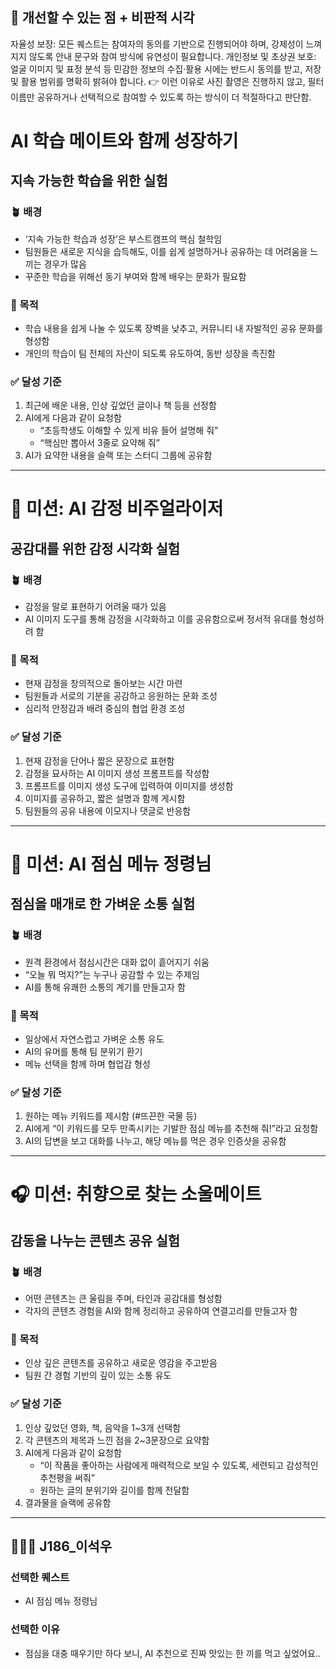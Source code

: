 ## 🔴 개선할 수 있는 점 + 비판적 시각
자율성 보장: 모든 퀘스트는 참여자의 동의를 기반으로 진행되어야 하며, 강제성이 느껴지지 않도록 안내 문구와 참여 방식에 유연성이 필요합니다.
개인정보 및 초상권 보호: 얼굴 이미지 및 표정 분석 등 민감한 정보의 수집·활용 시에는 반드시 동의를 받고, 저장 및 활용 범위를 명확히 밝혀야 합니다.
👉 이런 이유로 사진 촬영은 진행하지 않고, 필터 이름만 공유하거나 선택적으로 참여할 수 있도록 하는 방식이 더 적절하다고 판단함.

# AI 학습 메이트와 함께 성장하기  
## 지속 가능한 학습을 위한 실험
### 🪴 배경  
- ‘지속 가능한 학습과 성장’은 부스트캠프의 핵심 철학임  
- 팀원들은 새로운 지식을 습득해도, 이를 쉽게 설명하거나 공유하는 데 어려움을 느끼는 경우가 많음  
- 꾸준한 학습을 위해선 동기 부여와 함께 배우는 문화가 필요함  
### 🎯 목적  
- 학습 내용을 쉽게 나눌 수 있도록 장벽을 낮추고, 커뮤니티 내 자발적인 공유 문화를 형성함  
- 개인의 학습이 팀 전체의 자산이 되도록 유도하여, 동반 성장을 촉진함  
### ✅ 달성 기준  
1. 최근에 배운 내용, 인상 깊었던 글이나 책 등을 선정함  
2. AI에게 다음과 같이 요청함  
   - “초등학생도 이해할 수 있게 비유 들어 설명해 줘”  
   - “핵심만 뽑아서 3줄로 요약해 줘”  
3. AI가 요약한 내용을 슬랙 또는 스터디 그룹에 공유함
---
# 🎨 미션: AI 감정 비주얼라이저  
## 공감대를 위한 감정 시각화 실험
### 🪴 배경  
- 감정을 말로 표현하기 어려울 때가 있음  
- AI 이미지 도구를 통해 감정을 시각화하고 이를 공유함으로써 정서적 유대를 형성하려 함  
### 🎯 목적  
- 현재 감정을 창의적으로 돌아보는 시간 마련  
- 팀원들과 서로의 기분을 공감하고 응원하는 문화 조성  
- 심리적 안정감과 배려 중심의 협업 환경 조성  
### ✅ 달성 기준  
1. 현재 감정을 단어나 짧은 문장으로 표현함  
2. 감정을 묘사하는 AI 이미지 생성 프롬프트를 작성함  
3. 프롬프트를 이미지 생성 도구에 입력하여 이미지를 생성함  
4. 이미지를 공유하고, 짧은 설명과 함께 게시함  
5. 팀원들의 공유 내용에 이모지나 댓글로 반응함
---
# 🍱 미션: AI 점심 메뉴 정령님  
## 점심을 매개로 한 가벼운 소통 실험
### 🪴 배경  
- 원격 환경에서 점심시간은 대화 없이 흩어지기 쉬움  
- “오늘 뭐 먹지?”는 누구나 공감할 수 있는 주제임  
- AI를 통해 유쾌한 소통의 계기를 만들고자 함  
### 🎯 목적  
- 일상에서 자연스럽고 가벼운 소통 유도  
- AI의 유머를 통해 팀 분위기 환기  
- 메뉴 선택을 함께 하며 협업감 형성  
### ✅ 달성 기준  
1. 원하는 메뉴 키워드를 제시함 (#뜨끈한 국물 등)  
2. AI에게 “이 키워드를 모두 만족시키는 기발한 점심 메뉴를 추천해 줘!”라고 요청함  
3. AI의 답변을 보고 대화를 나누고, 해당 메뉴를 먹은 경우 인증샷을 공유함
---
# 🎧 미션: 취향으로 찾는 소울메이트  
## 감동을 나누는 콘텐츠 공유 실험
### 🪴 배경  
- 어떤 콘텐츠는 큰 울림을 주며, 타인과 공감대를 형성함  
- 각자의 콘텐츠 경험을 AI와 함께 정리하고 공유하여 연결고리를 만들고자 함  
### 🎯 목적  
- 인상 깊은 콘텐츠를 공유하고 새로운 영감을 주고받음  
- 팀원 간 경험 기반의 깊이 있는 소통 유도  
### ✅ 달성 기준  
1. 인상 깊었던 영화, 책, 음악을 1~3개 선택함  
2. 각 콘텐츠의 제목과 느낀 점을 2~3문장으로 요약함  
3. AI에게 다음과 같이 요청함  
   - “이 작품을 좋아하는 사람에게 매력적으로 보일 수 있도록, 세련되고 감성적인 추천평을 써줘”  
   - 원하는 글의 분위기와 길이를 함께 전달함  
4. 결과물을 슬랙에 공유함
---
## 🧑🏻‍💻 J186_이석우
### 선택한 퀘스트
- AI 점심 메뉴 정령님

### 선택한 이유
- 점심을 대충 때우기만 하다 보니, AI 추천으로 진짜 맛있는 한 끼를 먹고 싶었어요..